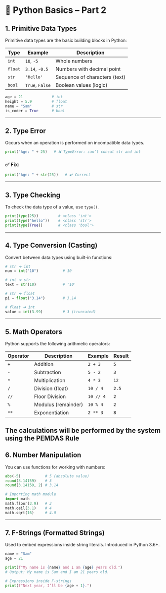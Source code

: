 # 🐍 Python Basics – Part 2

## 1. Primitive Data Types

Primitive data types are the basic building blocks in Python:

|Type|Example|Description|
|---|---|---|
|`int`|`10`, `-5`|Whole numbers|
|`float`|`3.14`, `-0.5`|Numbers with decimal point|
|`str`|`'Hello'`|Sequence of characters (text)|
|`bool`|`True`, `False`|Boolean values (logic)|

```python
age = 21             # int
height = 5.9         # float
name = "Sam"         # str
is_coder = True      # bool
```

---

## 2. Type Error

Occurs when an operation is performed on incompatible data types.

```python
print("Age: " + 25)   # ❌ TypeError: can’t concat str and int
```

### ✅ Fix:

```python
print("Age: " + str(25))   # ✔️ Correct
```

---

## 3. Type Checking

To check the data type of a value, use `type()`.

```python
print(type(25))         # <class 'int'>
print(type("hello"))    # <class 'str'>
print(type(True))       # <class 'bool'>
```

---

## 4. Type Conversion (Casting)

Convert between data types using built-in functions:

```python
# str ➜ int
num = int("10")           # 10

# int ➜ str
text = str(10)            # '10'

# str ➜ float
pi = float("3.14")        # 3.14

# float ➜ int
value = int(3.99)         # 3 (truncated)
```

---

## 5. Math Operators

Python supports the following arithmetic operators:

|Operator|Description|Example|Result|
|---|---|---|---|
|`+`|Addition|`2 + 3`|`5`|
|`-`|Subtraction|`5 - 2`|`3`|
|`*`|Multiplication|`4 * 3`|`12`|
|`/`|Division (float)|`10 / 4`|`2.5`|
|`//`|Floor Division|`10 // 4`|`2`|
|`%`|Modulus (remainder)|`10 % 4`|`2`|
|`**`|Exponentiation|`2 ** 3`|`8`|
The calculations will be performed by the system using the PEMDAS Rule 
---

## 6. Number Manipulation

You can use functions for working with numbers:

```python
abs(-5)           # 5 (absolute value)
round(3.14159)    # 3
round(3.14159, 2) # 3.14

# Importing math module
import math
math.floor(3.9)   # 3
math.ceil(3.1)    # 4
math.sqrt(16)     # 4.0
```

---

## 7. F-Strings (Formatted Strings)

Used to embed expressions inside string literals. Introduced in Python 3.6+.

```python
name = "Sam"
age = 21

print(f"My name is {name} and I am {age} years old.")
# Output: My name is Sam and I am 21 years old.

# Expressions inside F-strings
print(f"Next year, I’ll be {age + 1}.")
```
